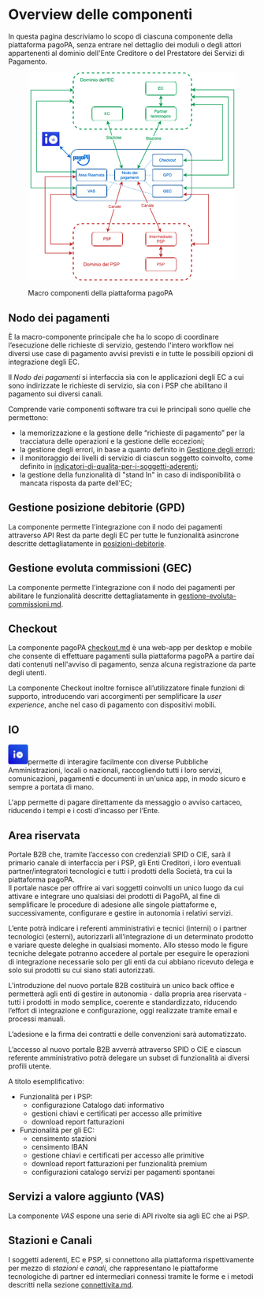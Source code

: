 # Overview delle componenti

In questa pagina descriviamo lo scopo di ciascuna componente della piattaforma pagoPA, senza entrare nel dettaglio dei moduli o degli attori appartenenti al dominio dell'Ente Creditore o del Prestatore dei Servizi di Pagamento.&#x20;

<figure><img src="../../.gitbook/assets/overview_componenti_pagopa.png" alt=""><figcaption><p>Macro componenti della piattaforma pagoPA</p></figcaption></figure>

## Nodo dei pagamenti

È la macro-componente principale che ha lo scopo di coordinare l’esecuzione delle richieste di servizio, gestendo l'intero workflow nei diversi use case di pagamento avvisi previsti e in tutte le possibili opzioni di integrazione degli EC.

Il _Nodo dei pagamenti_ si interfaccia sia con le applicazioni degli EC a cui sono indirizzate le richieste di servizio, sia con i PSP che abilitano il pagamento sui diversi canali.

Comprende varie componenti software tra cui le principali sono quelle che permettono:

* la memorizzazione e la gestione delle “richieste di pagamento” per la tracciatura delle operazioni e la gestione delle eccezioni;
* la gestione degli errori, in base a quanto definito in [Gestione degli errori](http://localhost:5000/o/KXYtsf32WSKm6ga638R3/s/mU2qgiLV1G3m9z1VjAOc/ "mention");
* il monitoraggio dei livelli di servizio di ciascun soggetto coinvolto, come definito in [indicatori-di-qualita-per-i-soggetti-aderenti](../../appendici/indicatori-di-qualita-per-i-soggetti-aderenti/ "mention");
* la gestione della funzionalità di "stand In" in caso di indisponibilità o mancata risposta da parte dell'EC;

## Gestione posizione debitorie (GPD) <a href="#_wsod245r31gy" id="_wsod245r31gy"></a>

La componente permette l'integrazione con il nodo dei pagamenti attraverso API Rest da parte degli EC per tutte le funzionalità asincrone descritte dettagliatamente in [posizioni-debitorie](../../appendici/posizioni-debitorie/ "mention").&#x20;

## Gestione evoluta commissioni (GEC) <a href="#_wsod245r31gy" id="_wsod245r31gy"></a>

La componente permette l'integrazione con il nodo dei pagamenti per abilitare le funzionalità descritte dettagliatamente in [gestione-evoluta-commissioni.md](../../appendici/gestione-evoluta-commissioni.md "mention").

## Checkout

La componente pagoPA [checkout.md](../../casi-duso/pagamento-da-touchpoint-pagopa/checkout.md "mention") è una web-app per desktop e mobile che consente di effettuare pagamenti sulla piattaforma pagoPA a partire dai dati contenuti nell'avviso di pagamento, senza alcuna registrazione da parte degli utenti.

La componente Checkout inoltre fornisce all’utilizzatore finale funzioni di supporto, introducendo vari accorgimenti per semplificare la _user experience_, anche nel caso di pagamento con dispositivi mobili.

## IO

<img src="../../.gitbook/assets/image (31).png" alt="" data-size="line">permette di interagire facilmente con diverse Pubbliche Amministrazioni, locali o nazionali, raccogliendo tutti i loro servizi, comunicazioni, pagamenti e documenti in un'unica app, in modo sicuro e sempre a portata di mano.

L'app permette di pagare direttamente da messaggio o avviso cartaceo, riducendo i tempi e i costi d’incasso per l’Ente.

## Area riservata

Portale B2B che, tramite l’accesso con credenziali SPID o CIE, sarà il primario canale di interfaccia per i PSP, gli Enti Creditori, i loro eventuali partner/integratori tecnologici e tutti i prodotti della Società, tra cui la piattaforma pagoPA.\
Il portale nasce per offrire ai vari soggetti coinvolti un unico luogo da cui attivare e integrare uno qualsiasi dei prodotti di PagoPA, al fine di semplificare le procedure di adesione alle singole piattaforme e, successivamente, configurare e gestire in autonomia i relativi servizi.

L’ente potrà indicare i referenti amministrativi e tecnici (interni) o i partner tecnologici (esterni), autorizzarli all’integrazione di un determinato prodotto e variare queste deleghe in qualsiasi momento. Allo stesso modo le figure tecniche delegate potranno accedere al portale per eseguire le operazioni di integrazione necessarie solo per gli enti da cui abbiano ricevuto delega e solo sui prodotti su cui siano stati autorizzati.

L’introduzione del nuovo portale B2B costituirà un unico back office e permetterà agli enti di gestire in autonomia - dalla propria area riservata - tutti i prodotti in modo semplice, coerente e standardizzato, riducendo l’effort di integrazione e configurazione, oggi realizzate tramite email e processi manuali.&#x20;

L’adesione e la firma dei contratti e delle convenzioni sarà automatizzato.&#x20;

L’accesso al nuovo portale B2B avverrà attraverso SPID o CIE e ciascun referente amministrativo potrà delegare un subset di funzionalità ai diversi profili utente.&#x20;

A titolo esemplificativo:

* Funzionalità per i PSP:&#x20;
  * configurazione Catalogo dati informativo&#x20;
  * gestioni chiavi e certificati per accesso alle primitive&#x20;
  * download report fatturazioni&#x20;
* Funzionalità per gli EC:&#x20;
  * censimento stazioni&#x20;
  * censimento IBAN&#x20;
  * gestione chiavi e certificati per accesso alle primitive&#x20;
  * download report fatturazioni per funzionalità premium&#x20;
  * configurazioni catalogo servizi per pagamenti spontanei

## Servizi a valore aggiunto (VAS)

La componente _VAS_ espone una serie di API rivolte sia agli EC che ai PSP.

## Stazioni e Canali <a href="#_wsod245r31gy" id="_wsod245r31gy"></a>

I soggetti aderenti, EC e PSP, si connettono alla piattaforma rispettivamente per mezzo di _stazioni_ e _canali,_ che rappresentano le piattaforme tecnologiche di partner ed intermediari connessi tramite le forme e i metodi descritti nella sezione [connettivita.md](../../appendici/connettivita.md "mention").
